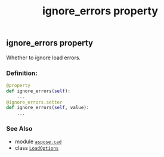 ﻿---
title: ignore_errors property
second_title: Aspose.CAD for Python via .NET API References
description: 
type: docs
weight: 70
url: /python-net/aspose.cad/loadoptions/ignore_errors/
is_root: false
---

## ignore_errors property


Whether to ignore load errors.
### Definition:
```python
@property
def ignore_errors(self):
    ...
@ignore_errors.setter
def ignore_errors(self, value):
    ...
```

### See Also
* module [`aspose.cad`](../../)
* class [`LoadOptions`](/cad/python-net/aspose.cad/loadoptions)
